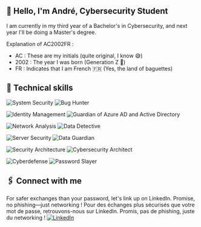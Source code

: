 <!--
**AC2002FR/AC2002FR** is a ✨ _special_ ✨ repository because its `README.md` (this file) appears on your GitHub profile.
![André's GitHub stats](https://github-readme-stats.vercel.app/api?username=AC2002FR)
-->

## 👋 Hello, I'm André, Cybersecurity Student
I am currently in my third year of a Bachelor's in Cybersecurity,  and next year I'll be doing a Master's degree. 

Explanation of AC2002FR :
  - AC : These are my initials (quite original, I know 😅)
  - 2002 : The year I was born (Generation Z 💪)
  - FR : Indicates that I am French 🇫🇷 (Yes, the land of baguettes)

## 💼 Technical skills
![System Security](https://img.shields.io/badge/-System%20Security-007bff?style=flat&logo=shield-alt)&nbsp;![Bug Hunter](https://img.shields.io/badge/-Bug%20Hunter-blueviolet?style=flat&logo=bug)

![Identity Management](https://img.shields.io/badge/-Identity%20Management-green?style=flat&logo=openid)&nbsp;![Guardian of Azure AD and Active Directory](https://img.shields.io/badge/-Guardian%20of%20Azure%20AD%20and%20Active%20Directory-teal?style=flat&logo=microsoft)

![Network Analysis](https://img.shields.io/badge/-Network%20Analysis-orange?style=flat&logo=network-wired)&nbsp;![Data Detective](https://img.shields.io/badge/-Data%20Detective-yellow?style=flat&logo=network-wired)

![Server Security](https://img.shields.io/badge/-Server%20Security-red?style=flat&logo=server)&nbsp;![Data Guardian](https://img.shields.io/badge/-Data%20Guardian-lightcoral?style=flat&logo=server)

![Security Architecture](https://img.shields.io/badge/-Security%20Architecture-lightgrey?style=flat&logo=architecture)&nbsp;![Cybersecurity Architect](https://img.shields.io/badge/-Cybersecurity%20Architect-grey?style=flat&logo=architecture)

![Cyberdefense](https://img.shields.io/badge/-Cyberdefense-9cf?style=flat&logo=shield-alt)&nbsp;![Password Slayer](https://img.shields.io/badge/-Password%20Slayer-lightblue?style=flat&logo=shield-alt)




## 🖇️ Connect with me
For safer exchanges than your password, let's link up on LinkedIn. Promise, no phishing—just networking !
Pour des échanges plus sécurisés que votre mot de passe, retrouvons-nous sur LinkedIn. Promis, pas de phishing, juste du networking !
[![LinkedIn](https://img.shields.io/badge/-LinkedIn-blue?style=flat&logo=LinkedIn)](https://www.linkedin.com/in/andrechapoton/)
